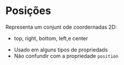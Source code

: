 # Posições

<position>

Representa um conjunt ode coordernadas 2D:
- top, right, bottom, left,e center

* Usado em alguns tipos de propriedads
* Não confundir com a propriedade `position`
